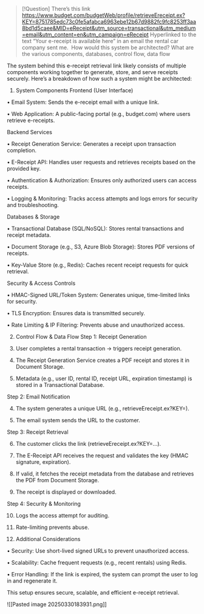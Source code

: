 
> [!Question] 
> There’s this link https://www.budget.com/budgetWeb/profile/retrieveEreceipt.ex?KEY=8751785edc73c0fe5afabca6963ebe12b67d9882fc9fc8253ff3aa8bd1d5caee&MID=eReceipt&utm_source=transactional&utm_medium=email&utm_content=en&utm_campaign=eReceipt
Hyperlinked to the text “Your e-receipt is available here” in an email the rental car company sent me. 
How would this system be architected? What are the various components, databases, control flow, data flow

The system behind this e-receipt retrieval link likely consists of multiple components working together to generate, store, and serve receipts securely. Here’s a breakdown of how such a system might be architected:

1. System Components
Frontend (User Interface)

• Email System: Sends the e-receipt email with a unique link.

• Web Application: A public-facing portal (e.g., budget.com) where users retrieve e-receipts.

Backend Services

• Receipt Generation Service: Generates a receipt upon transaction completion.

• E-Receipt API: Handles user requests and retrieves receipts based on the provided key.

• Authentication & Authorization: Ensures only authorized users can access receipts.

• Logging & Monitoring: Tracks access attempts and logs errors for security and troubleshooting.

Databases & Storage

• Transactional Database (SQL/NoSQL): Stores rental transactions and receipt metadata.

• Document Storage (e.g., S3, Azure Blob Storage): Stores PDF versions of receipts.

• Key-Value Store (e.g., Redis): Caches recent receipt requests for quick retrieval.

  

Security & Access Controls

• HMAC-Signed URL/Token System: Generates unique, time-limited links for security.

• TLS Encryption: Ensures data is transmitted securely.

• Rate Limiting & IP Filtering: Prevents abuse and unauthorized access.

2. Control Flow & Data Flow
Step 1: Receipt Generation

3. User completes a rental transaction → triggers receipt generation.

4. The Receipt Generation Service creates a PDF receipt and stores it in Document Storage.

5. Metadata (e.g., user ID, rental ID, receipt URL, expiration timestamp) is stored in a Transactional Database.

Step 2: Email Notification

4. The system generates a unique URL (e.g., retrieveEreceipt.ex?KEY=<token>).

5. The email system sends the URL to the customer.
  

Step 3: Receipt Retrieval

6. The customer clicks the link (retrieveEreceipt.ex?KEY=...).

7. The E-Receipt API receives the request and validates the key (HMAC signature, expiration).

8. If valid, it fetches the receipt metadata from the database and retrieves the PDF from Document Storage.

9. The receipt is displayed or downloaded.

  

Step 4: Security & Monitoring

10. Logs the access attempt for auditing.

11. Rate-limiting prevents abuse.

  

  

  

3. Additional Considerations

• Security: Use short-lived signed URLs to prevent unauthorized access.

• Scalability: Cache frequent requests (e.g., recent rentals) using Redis.

• Error Handling: If the link is expired, the system can prompt the user to log in and regenerate it.

  

This setup ensures secure, scalable, and efficient e-receipt retrieval.

![[Pasted image 20250330183931.png]]




